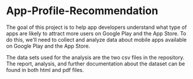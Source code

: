# App-Profile-Recommendation
The goal of this project is to help app developers understand what type of apps are likely to attract more users on Google Play and the App Store. To do this, we'll need to collect and analyze data about mobile apps available on Google Play and the App Store.

The data sets used for the analysis are the two csv files in the repository. 
The report, analysis, and further documentation about the dataset can be found in both html and pdf files.
